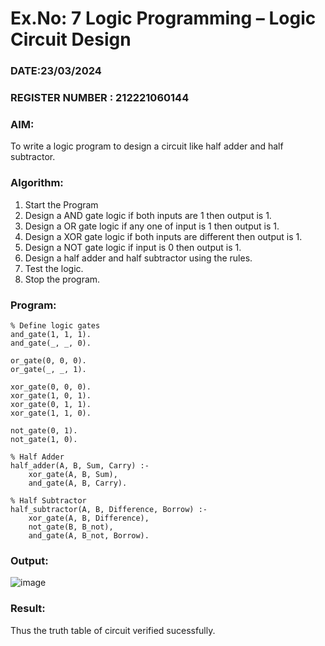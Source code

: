 # Ex.No: 7  Logic Programming –  Logic Circuit Design
### DATE:23/03/2024                                                                            
### REGISTER NUMBER : 212221060144
### AIM: 
To write a logic program to design a circuit like half adder and half subtractor.
###  Algorithm:
1. Start the Program
2. Design a AND gate logic if both inputs are 1 then output is 1.
3. Design a OR gate logic if any one of input is 1 then output is 1.
4. Design a XOR gate logic if both inputs are different then output is 1.
5. Design a NOT gate logic if input is 0 then output is 1.
6. Design a half adder and half subtractor using the rules.
7. Test the logic.
8. Stop the program.

### Program:
```
% Define logic gates
and_gate(1, 1, 1).
and_gate(_, _, 0).

or_gate(0, 0, 0).
or_gate(_, _, 1).

xor_gate(0, 0, 0).
xor_gate(1, 0, 1).
xor_gate(0, 1, 1).
xor_gate(1, 1, 0).

not_gate(0, 1).
not_gate(1, 0).

% Half Adder
half_adder(A, B, Sum, Carry) :-
    xor_gate(A, B, Sum),
    and_gate(A, B, Carry).

% Half Subtractor
half_subtractor(A, B, Difference, Borrow) :-
    xor_gate(A, B, Difference),
    not_gate(B, B_not),
    and_gate(A, B_not, Borrow).
```
### Output:
![image](https://github.com/Chandru0021/AI_Lab_2023-24/assets/131637082/d4419a13-4c2c-4647-b103-ab26b8bb2c92)
### Result:
Thus the truth table of circuit verified sucessfully.
